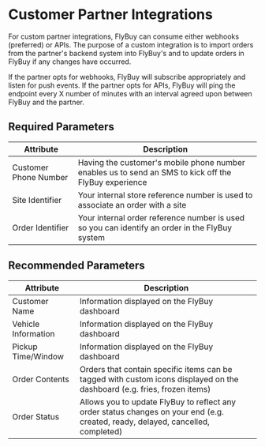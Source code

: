 # Customer Partner Integrations

For custom partner integrations, FlyBuy can consume either webhooks (preferred) or APIs. The purpose of a custom integration is to import orders from the partner's backend system into FlyBuy's and to update orders in FlyBuy if any changes have occurred.

If the partner opts for webhooks, FlyBuy will subscribe appropriately and listen for push events. If the partner opts for APIs, FlyBuy will ping the endpoint every X number of minutes with an interval agreed upon between FlyBuy and the partner.

## Required Parameters

| **Attribute** | **Description** |
| --- | --- |
| Customer Phone Number | Having the customer's mobile phone number enables us to send an SMS to kick off the FlyBuy experience |
| Site Identifier | Your internal store reference number is used to associate an order with a site |
| Order Identifier | Your internal order reference number is used so you can identify an order in the FlyBuy system |

## Recommended Parameters

| **Attribute** | **Description** |
| --- | --- |
| Customer Name | Information displayed on the FlyBuy dashboard |
| Vehicle Information | Information displayed on the FlyBuy dashboard |
| Pickup Time/Window | Information displayed on the FlyBuy dashboard |
| Order Contents | Orders that contain specific items can be tagged with custom icons displayed on the dashboard (e.g. fries, frozen items) |
| Order Status | Allows you to update FlyBuy to reflect any order status changes on your end (e.g. created, ready, delayed, cancelled, completed) |